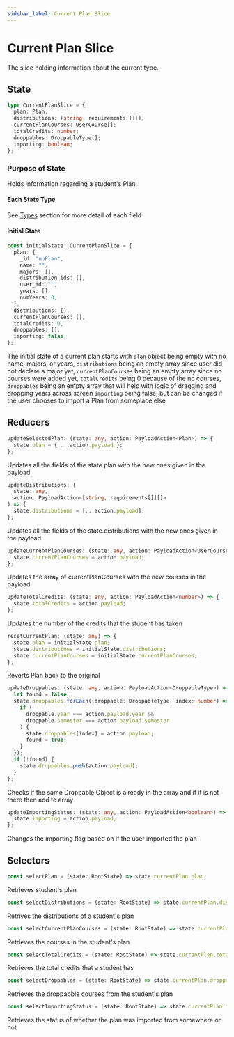 ```yaml
---
sidebar_label: Current Plan Slice
---
```


# Current Plan Slice

The slice holding information about the current type.

## State

```typescript
type CurrentPlanSlice = {
  plan: Plan;
  distributions: [string, requirements[]][];
  currentPlanCourses: UserCourse[];
  totalCredits: number;
  droppables: DroppableType[];
  importing: boolean;
};
```

### Purpose of State

Holds information regarding a student's Plan.

#### Each State Type

See [Types](../../types.md) section for more detail of each field

#### Initial State

```typescript
const initialState: CurrentPlanSlice = {
  plan: {
    _id: "noPlan",
    name: "",
    majors: [],
    distribution_ids: [],
    user_id: "",
    years: [],
    numYears: 0,
  },
  distributions: [],
  currentPlanCourses: [],
  totalCredits: 0,
  droppables: [],
  importing: false,
};
```

The initial state of a current plan starts with
`plan` object being empty with no name, majors, or years,
`distributions` being an empty array since user did not declare a major yet,
`currentPlanCourses` being an empty array since no courses were added yet,
`totalCredits` being 0 because of the no courses,
`droppables` being an empty array that will help with logic of dragging and dropping years across screen
`importing` being false, but can be changed if the user chooses to import a Plan from someplace else

## Reducers

```typescript
updateSelectedPlan: (state: any, action: PayloadAction<Plan>) => {
  state.plan = { ...action.payload };
};
```

Updates all the fields of the state.plan with the new ones given in the payload

```typescript
updateDistributions: (
  state: any,
  action: PayloadAction<[string, requirements[]][]>
) => {
  state.distributions = [...action.payload];
};
```

Updates all the fields of the state.distributions with the new ones given in the payload

```typescript
updateCurrentPlanCourses: (state: any, action: PayloadAction<UserCourse[]>) => {
  state.currentPlanCourses = action.payload;
};
```

Updates the array of currentPlanCourses with the new courses in the payload

```typescript
updateTotalCredits: (state: any, action: PayloadAction<number>) => {
  state.totalCredits = action.payload;
};
```

Updates the number of the credits that the student has taken

```typescript
resetCurrentPlan: (state: any) => {
  state.plan = initialState.plan;
  state.distributions = initialState.distributions;
  state.currentPlanCourses = initialState.currentPlanCourses;
};
```

Reverts Plan back to the original

```typescript
updateDroppables: (state: any, action: PayloadAction<DroppableType>) => {
  let found = false;
  state.droppables.forEach((droppable: DroppableType, index: number) => {
    if (
      droppable.year === action.payload.year &&
      droppable.semester === action.payload.semester
    ) {
      state.droppables[index] = action.payload;
      found = true;
    }
  });
  if (!found) {
    state.droppables.push(action.payload);
  }
};
```

Checks if the same Droppable Object is already in the array and if it is not there then add to array

```typescript
updateImportingStatus: (state: any, action: PayloadAction<boolean>) => {
  state.importing = action.payload;
};
```

Changes the importing flag based on if the user imported the plan

## Selectors

```typescript
const selectPlan = (state: RootState) => state.currentPlan.plan;
```

Retrieves student's plan

```typescript
const selectDistributions = (state: RootState) => state.currentPlan.distributions;
```

Retrives the distributions of a student's plan

```typescript
const selectCurrentPlanCourses = (state: RootState) => state.currentPlan.currentPlanCourses;
```

Retrieves the courses in the student's plan

```typescript
const selectTotalCredits = (state: RootState) => state.currentPlan.totalCredits;
```

Retrieves the total credits that a student has

```typescript
const selectDroppables = (state: RootState) => state.currentPlan.droppables;
```

Retrieves the droppabble courses from the student's plan

```typescript
const selectImportingStatus = (state: RootState) => state.currentPlan.importing;
```

Retrieves the status of whether the plan was imported from somewhere or not

